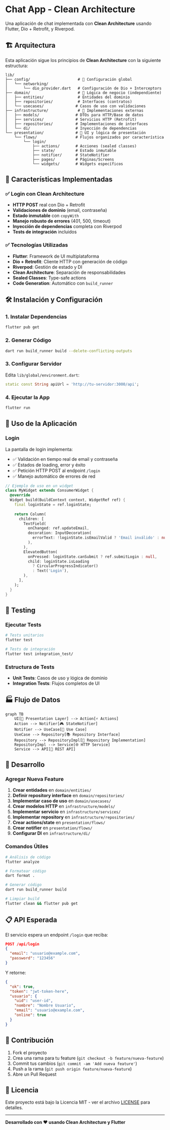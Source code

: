 # Chat App - Clean Architecture

Una aplicación de chat implementada con **Clean Architecture** usando Flutter, Dio + Retrofit, y Riverpod.

## 🏗️ Arquitectura

Esta aplicación sigue los principios de **Clean Architecture** con la siguiente estructura:

```
lib/
├── config/                     # 🔧 Configuración global
│   └── networking/             
│       └── dio_provider.dart   # Configuración de Dio + Interceptors
├── domain/                     # 🎯 Lógica de negocio (independiente)
│   ├── entities/               # Entidades del dominio
│   ├── repositories/           # Interfaces (contratos)
│   └── usecases/              # Casos de uso con validaciones
├── infrastructure/             # 🔌 Implementaciones externas
│   ├── models/                # DTOs para HTTP/Base de datos
│   ├── services/              # Servicios HTTP (Retrofit)
│   ├── repositories/          # Implementaciones de interfaces
│   └── di/                    # Inyección de dependencias
└── presentation/              # 🎨 UI y lógica de presentación
    └── flows/                 # Flujos organizados por característica
        └── login/
            ├── actions/       # Acciones (sealed classes)
            ├── state/         # Estado inmutable
            ├── notifier/      # StateNotifier
            ├── pages/         # Páginas/Screens
            └── widgets/       # Widgets específicos
```

## 🚀 Características Implementadas

### ✅ **Login con Clean Architecture**
- **HTTP POST** real con Dio + Retrofit
- **Validaciones de dominio** (email, contraseña)
- **Estado inmutable** con `copyWith`
- **Manejo robusto de errores** (401, 500, timeout)
- **Inyección de dependencias** completa con Riverpod
- **Tests de integración** incluidos

### ✅ **Tecnologías Utilizadas**
- **Flutter**: Framework de UI multiplataforma
- **Dio + Retrofit**: Cliente HTTP con generación de código
- **Riverpod**: Gestión de estado y DI
- **Clean Architecture**: Separación de responsabilidades
- **Sealed Classes**: Type-safe actions
- **Code Generation**: Automático con `build_runner`

## 🛠️ Instalación y Configuración

### 1. Instalar Dependencias
```bash
flutter pub get
```

### 2. Generar Código
```bash
dart run build_runner build --delete-conflicting-outputs
```

### 3. Configurar Servidor
Edita `lib/global/environment.dart`:
```dart
static const String apiUrl = 'http://tu-servidor:3000/api';
```

### 4. Ejecutar la App
```bash
flutter run
```

## 📱 Uso de la Aplicación

### Login
La pantalla de login implementa:
- ✅ Validación en tiempo real de email y contraseña
- ✅ Estados de loading, error y éxito
- ✅ Petición HTTP POST al endpoint `/login`
- ✅ Manejo automático de errores de red

```dart
// Ejemplo de uso en un widget
class MyWidget extends ConsumerWidget {
  @override
  Widget build(BuildContext context, WidgetRef ref) {
    final loginState = ref.loginState;
    
    return Column(
      children: [
        TextField(
          onChanged: ref.updateEmail,
          decoration: InputDecoration(
            errorText: !loginState.isEmailValid ? 'Email inválido' : null,
          ),
        ),
        ElevatedButton(
          onPressed: loginState.canSubmit ? ref.submitLogin : null,
          child: loginState.isLoading 
            ? CircularProgressIndicator()
            : Text('Login'),
        ),
      ],
    );
  }
}
```

## 🧪 Testing

### Ejecutar Tests
```bash
# Tests unitarios
flutter test

# Tests de integración
flutter test integration_test/
```

### Estructura de Tests
- **Unit Tests**: Casos de uso y lógica de dominio
- **Integration Tests**: Flujos completos de UI

## 🏭 Flujo de Datos

```mermaid
graph TB
    UI[🎨 Presentation Layer] --> Action[⚡ Actions]
    Action --> Notifier[🎮 StateNotifier]
    Notifier --> UseCase[🎯 Use Case]
    UseCase --> Repository[📚 Repository Interface]
    Repository --> RepositoryImpl[🔧 Repository Implementation]
    RepositoryImpl --> Service[🌐 HTTP Service]
    Service --> API[🔗 REST API]
```

## 🔧 Desarrollo

### Agregar Nueva Feature
1. **Crear entidades** en `domain/entities/`
2. **Definir repository interface** en `domain/repositories/`
3. **Implementar caso de uso** en `domain/usecases/`
4. **Crear modelos HTTP** en `infrastructure/models/`
5. **Implementar servicio** en `infrastructure/services/`
6. **Implementar repository** en `infrastructure/repositories/`
7. **Crear actions/state** en `presentation/flows/`
8. **Crear notifier** en `presentation/flows/`
9. **Configurar DI** en `infrastructure/di/`

### Comandos Útiles
```bash
# Análisis de código
flutter analyze

# Formatear código
dart format .

# Generar código
dart run build_runner build

# Limpiar build
flutter clean && flutter pub get
```

## 📋 API Esperada

El servicio espera un endpoint `/login` que reciba:

```json
POST /api/login
{
  "email": "usuario@example.com",
  "password": "123456"
}
```

Y retorne:
```json
{
  "ok": true,
  "token": "jwt-token-here",
  "usuario": {
    "uid": "user-id",
    "nombre": "Nombre Usuario",
    "email": "usuario@example.com",
    "online": true
  }
}
```

## 🤝 Contribución

1. Fork el proyecto
2. Crea una rama para tu feature (`git checkout -b feature/nueva-feature`)
3. Commit tus cambios (`git commit -am 'Add nueva feature'`)
4. Push a la rama (`git push origin feature/nueva-feature`)
5. Abre un Pull Request

## 📄 Licencia

Este proyecto está bajo la Licencia MIT - ver el archivo [LICENSE](LICENSE) para detalles.

---

**Desarrollado con ❤️ usando Clean Architecture y Flutter**
